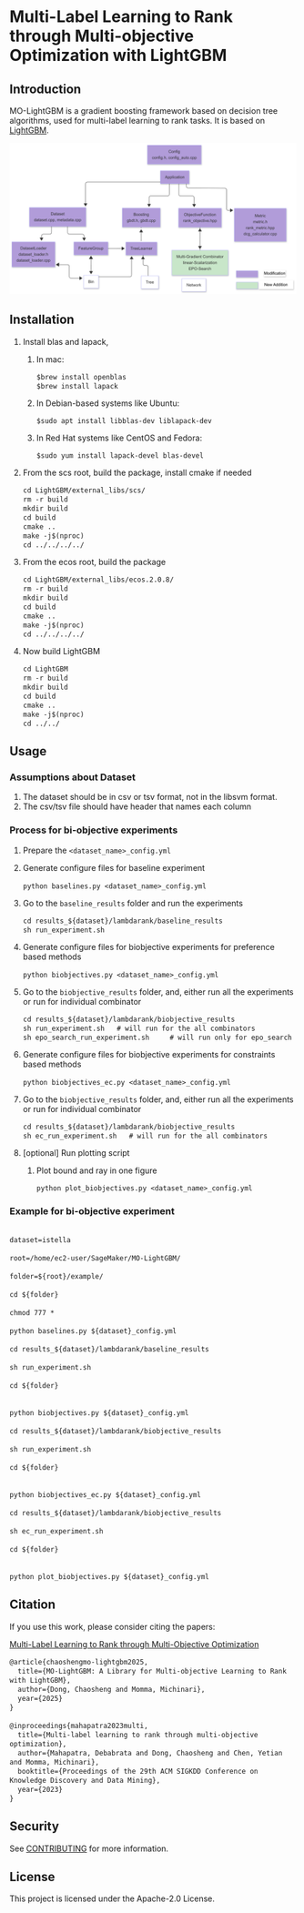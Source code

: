 # Multi-Label Learning to Rank through Multi-objective Optimization with LightGBM

## Introduction
MO-LightGBM is a gradient boosting framework based on decision tree algorithms, used for multi-label learning to rank tasks. It is based on [LightGBM](https://github.com/microsoft/LightGBM).

![MO-LightGBM Architecture](docs/images/mo-lightgbm-architecture.png)

## Installation
1. Install blas and lapack, 
    1. In mac:
       ```
       $brew install openblas
       $brew install lapack
       ```
    2. In Debian-based systems like Ubuntu:
       ```
       $sudo apt install libblas-dev liblapack-dev
       ```
    3. In Red Hat systems like CentOS and Fedora:
       ```
       $sudo yum install lapack-devel blas-devel
       ```

2. From the scs root, build the package, install cmake if needed
   
    ```
    cd LightGBM/external_libs/scs/
    rm -r build
    mkdir build
    cd build
    cmake ..
    make -j$(nproc)
    cd ../../../../
    ```
4. From the ecos root, build the package
   
    ```
    cd LightGBM/external_libs/ecos.2.0.8/
    rm -r build
    mkdir build
    cd build
    cmake ..
    make -j$(nproc)
    cd ../../../../
    ```
5. Now build LightGBM
   
   ```
   cd LightGBM
   rm -r build
   mkdir build
   cd build
   cmake ..
   make -j$(nproc)
   cd ../../
   ```
## Usage
### Assumptions about Dataset
1. The dataset should be in csv or tsv format, not in the libsvm format. 
2. The csv/tsv file should have header that names each column


### Process for bi-objective experiments
1. Prepare the `<dataset_name>_config.yml`
2. Generate configure files for baseline experiment

   `python baselines.py <dataset_name>_config.yml`
3. Go to the `baseline_results` folder and run the experiments

   ```
   cd results_${dataset}/lambdarank/baseline_results
   sh run_experiment.sh
   ```
4. Generate configure files for biobjective experiments for preference based methods

   `python biobjectives.py <dataset_name>_config.yml`
5. Go to the `biobjective_results` folder, and, either run all the experiments or run for individual combinator

   ```
   cd results_${dataset}/lambdarank/biobjective_results
   sh run_experiment.sh   # will run for the all combinators
   sh epo_search_run_experiment.sh     # will run only for epo_search  
   ```
6. Generate configure files for biobjective experiments for constraints based methods

   `python biobjectives_ec.py <dataset_name>_config.yml`
7. Go to the `biobjective_results` folder, and, either run all the experiments or run for individual combinator

   ```
   cd results_${dataset}/lambdarank/biobjective_results
   sh ec_run_experiment.sh   # will run for the all combinators
8. [optional] Run plotting script
   1. Plot bound and ray in one figure
       ```
      python plot_biobjectives.py <dataset_name>_config.yml
       ```

[//]: # (   2. Plot only ray)

[//]: # (       ```)

[//]: # (        python plot_biobjectives_results.py <dataset_name>_config.yml)

[//]: # (       ```)

[//]: # (   3. Plot only bound)

[//]: # (       ```)

[//]: # (       python plot_biobjectives_ec.py <dataset_name>_config.yml)

[//]: # (       ```)

### Example for bi-objective experiment 

```

dataset=istella

root=/home/ec2-user/SageMaker/MO-LightGBM/

folder=${root}/example/

cd ${folder}

chmod 777 *

python baselines.py ${dataset}_config.yml

cd results_${dataset}/lambdarank/baseline_results

sh run_experiment.sh

cd ${folder}


python biobjectives.py ${dataset}_config.yml

cd results_${dataset}/lambdarank/biobjective_results

sh run_experiment.sh 

cd ${folder}


python biobjectives_ec.py ${dataset}_config.yml

cd results_${dataset}/lambdarank/biobjective_results

sh ec_run_experiment.sh 

cd ${folder}


python plot_biobjectives.py ${dataset}_config.yml

```

[//]: # (### Example for tri-objective experiment )

[//]: # ()
[//]: # (```)

[//]: # (python baselines.py ${dataset}_config.yml)

[//]: # ()
[//]: # (cd results_${dataset}/lambdarank/baseline_results)

[//]: # ()
[//]: # (sh run_experiment.sh)

[//]: # ()
[//]: # (cd ${folder})

[//]: # ()
[//]: # ()
[//]: # (python triobjectives.py ${dataset}_config.yml)

[//]: # ()
[//]: # (cd results_${dataset}/lambdarank/triobjective_results)

[//]: # ()
[//]: # (sh run_experiment.sh )

[//]: # ()
[//]: # (cd ${folder})

[//]: # ()
[//]: # ()
[//]: # (python triobjectives_ec.py ${dataset}_config.yml)

[//]: # ()
[//]: # (cd results_${dataset}/lambdarank/triobjective_results)

[//]: # ()
[//]: # (sh ec_run_experiment.sh )

[//]: # ()
[//]: # (cd ${folder})

[//]: # ()
[//]: # (```)

## Citation 
If you use this work, please consider citing the papers:

[Multi-Label Learning to Rank through Multi-Objective
Optimization](https://dl.acm.org/doi/pdf/10.1145/3580305.3599870)

```
@article{chaoshengmo-lightgbm2025,
  title={MO-LightGBM: A Library for Multi-objective Learning to Rank with LightGBM},
  author={Dong, Chaosheng and Momma, Michinari},
  year={2025}
}

@inproceedings{mahapatra2023multi,
  title={Multi-label learning to rank through multi-objective optimization},
  author={Mahapatra, Debabrata and Dong, Chaosheng and Chen, Yetian and Momma, Michinari},
  booktitle={Proceedings of the 29th ACM SIGKDD Conference on Knowledge Discovery and Data Mining},
  year={2023}
}

```

## Security

See [CONTRIBUTING](CONTRIBUTING.md#security-issue-notifications) for more information.

## License

This project is licensed under the Apache-2.0 License.

